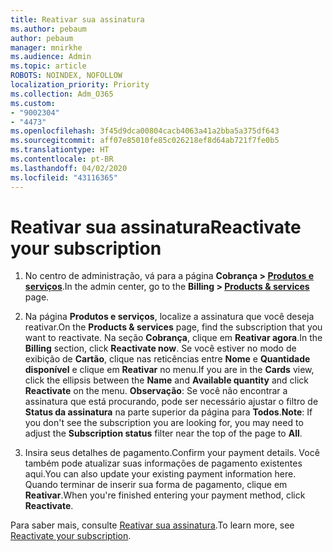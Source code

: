```yaml
---
title: Reativar sua assinatura
ms.author: pebaum
author: pebaum
manager: mnirkhe
ms.audience: Admin
ms.topic: article
ROBOTS: NOINDEX, NOFOLLOW
localization_priority: Priority
ms.collection: Adm_O365
ms.custom:
- "9002304"
- "4473"
ms.openlocfilehash: 3f45d9dca00804cacb4063a41a2bba5a375df643
ms.sourcegitcommit: aff07e85010fe85c026218ef8d64ab721f7fe0b5
ms.translationtype: HT
ms.contentlocale: pt-BR
ms.lasthandoff: 04/02/2020
ms.locfileid: "43116365"
---
```

# <a name="reactivate-your-subscription"></a><span data-ttu-id="f9e5b-102">Reativar sua assinatura</span><span class="sxs-lookup"><span data-stu-id="f9e5b-102">Reactivate your subscription</span></span>

1. <span data-ttu-id="f9e5b-103">No centro de administração, vá para a página **Cobrança > [Produtos e serviços](https://go.microsoft.com/fwlink/p/?linkid=842054)**.</span><span class="sxs-lookup"><span data-stu-id="f9e5b-103">In the admin center, go to the **Billing > [Products & services](https://go.microsoft.com/fwlink/p/?linkid=842054)** page.</span></span>

2. <span data-ttu-id="f9e5b-104">Na página **Produtos e serviços**, localize a assinatura que você deseja reativar.</span><span class="sxs-lookup"><span data-stu-id="f9e5b-104">On the **Products & services** page, find the subscription that you want to reactivate.</span></span>  <span data-ttu-id="f9e5b-105">Na seção **Cobrança**, clique em **Reativar agora**.</span><span class="sxs-lookup"><span data-stu-id="f9e5b-105">In the **Billing** section, click **Reactivate now**.</span></span>  <span data-ttu-id="f9e5b-106">Se você estiver no modo de exibição de **Cartão**, clique nas reticências entre **Nome** e **Quantidade disponível** e clique em **Reativar** no menu.</span><span class="sxs-lookup"><span data-stu-id="f9e5b-106">If you are in the **Cards** view, click the ellipsis between the **Name** and **Available quantity** and click **Reactivate** on the menu.</span></span> <span data-ttu-id="f9e5b-107">**Observação**: Se você não encontrar a assinatura que está procurando, pode ser necessário ajustar o filtro de **Status da assinatura** na parte superior da página para **Todos**.</span><span class="sxs-lookup"><span data-stu-id="f9e5b-107">**Note**: If you don't see the subscription you are looking for, you may need to adjust the **Subscription status** filter near the top of the page to **All**.</span></span>

3. <span data-ttu-id="f9e5b-108">Insira seus detalhes de pagamento.</span><span class="sxs-lookup"><span data-stu-id="f9e5b-108">Confirm your payment details.</span></span>  <span data-ttu-id="f9e5b-109">Você também pode atualizar suas informações de pagamento existentes aqui.</span><span class="sxs-lookup"><span data-stu-id="f9e5b-109">You can also update your existing payment information here.</span></span>  <span data-ttu-id="f9e5b-110">Quando terminar de inserir sua forma de pagamento, clique em **Reativar**.</span><span class="sxs-lookup"><span data-stu-id="f9e5b-110">When you're finished entering your payment method, click **Reactivate**.</span></span>

<span data-ttu-id="f9e5b-111">Para saber mais, consulte [Reativar sua assinatura](https://docs.microsoft.com/office365/admin/subscriptions-and-billing/reactivate-your-subscription).</span><span class="sxs-lookup"><span data-stu-id="f9e5b-111">To learn more, see [Reactivate your subscription](https://docs.microsoft.com/office365/admin/subscriptions-and-billing/reactivate-your-subscription).</span></span>

